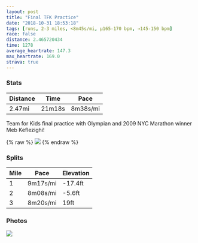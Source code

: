 ```yaml
---
layout: post
title: "Final TFK Practice"
date: "2018-10-31 18:53:18"
tags: [runs, 2-3 miles, <8m45s/mi, μ165-170 bpm, →145-150 bpm]
race: false
distance: 2.465720434
time: 1278
average_heartrate: 147.3
max_heartrate: 169.0
strava: true
---
```


### Stats

| Distance | Time | Pace |
|----------|------|------|
|2.47mi|21m18s|8m38s/mi|

Team for Kids final practice with Olympian and 2009 NYC Marathon winner Meb Keflezighi!

{% raw %}
<img src='https://maps.googleapis.com/maps/api/staticmap?maptype=roadmap&path=enc:{kzwFptobMbAmAjJfMtGxDjGoGfBsHi@iCiNgKbAaJu@sE_GgEyB}EsFiCuBzBrAqBhC`@`MnMtBlEqAnF\nDhO~MuDbOyDxBeT}R&key=AIzaSyC1MId7bFpkLXNAaYhBSTb8jLyiSqzbDtM&size=800x800&markers=color:yellow|label:S|40.77262,-73.97721&markers=color:green|label:F|40.77243000000002,-73.97689999999996'>
{% endraw %}

### Splits

| Mile | Pace | Elevation |
|------|------|-----------|
|1|9m17s/mi|-17.4ft|
|2|8m08s/mi|-5.6ft|
|3|8m20s/mi|19ft|

### Photos
<img src='https://dgtzuqphqg23d.cloudfront.net/0pz9YhN0SYkCFiRIkR-Xkz4rUB3KTurz1i9txbAXf8U-768x768.jpg'>
